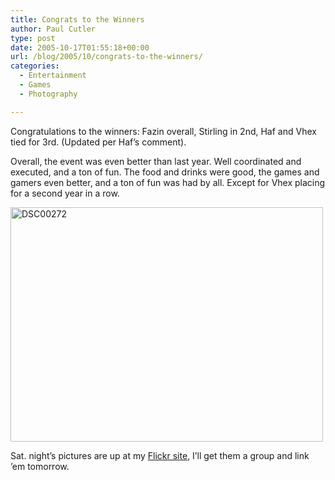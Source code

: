 ```yaml
---
title: Congrats to the Winners
author: Paul Cutler
type: post
date: 2005-10-17T01:55:18+00:00
url: /blog/2005/10/congrats-to-the-winners/
categories:
  - Entertainment
  - Games
  - Photography

---
```

Congratulations to the winners: Fazin overall, Stirling in 2nd, Haf and Vhex tied for 3rd. (Updated per Haf&#8217;s comment).

Overall, the event was even better than last year. Well coordinated and executed, and a ton of fun. The food and drinks were good, the games and gamers even better, and a ton of fun was had by all. Except for Vhex placing for a second year in a row.

[<img src="https://i0.wp.com/static.flickr.com/33/53215784_cc88b0794a.jpg?resize=500%2C375" width="500" height="375" alt="DSC00272" data-recalc-dims="1" />][1]

Sat. night&#8217;s pictures are up at my [Flickr site][2], I&#8217;ll get them a group and link &#8217;em tomorrow.

 [1]: http://www.flickr.com/photos/silwenae/53215784/ "Photo Sharing"
 [2]: http://www.flickr.com/photos/silwenae/